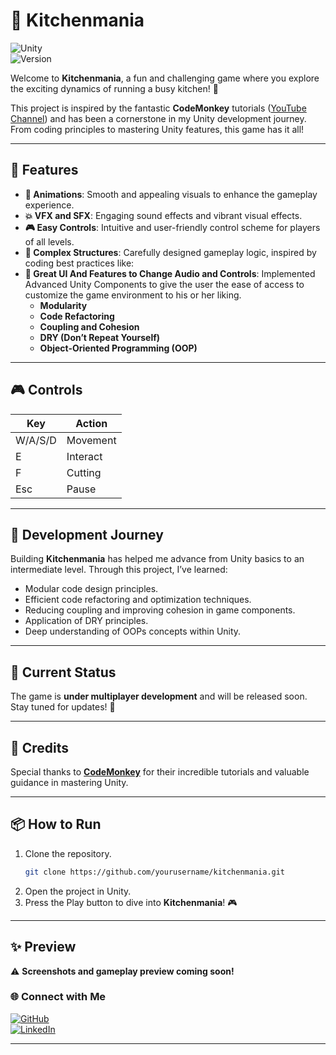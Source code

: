

# 🍳 Kitchenmania

![Unity](https://img.shields.io/badge/Made%20with-Unity-000000?logo=unity&logoColor=white)  
![Version](https://img.shields.io/badge/Version-Under%20Development-blue)  

Welcome to **Kitchenmania**, a fun and challenging game where you explore the exciting dynamics of running a busy kitchen! 🚀 

This project is inspired by the fantastic **CodeMonkey** tutorials ([YouTube Channel](https://www.youtube.com/@CodeMonkeyUnity)) and has been a cornerstone in my Unity development journey. From coding principles to mastering Unity features, this game has it all!

---

## 🌟 Features

- **🎨 Animations**: Smooth and appealing visuals to enhance the gameplay experience.  
- **💥 VFX and SFX**: Engaging sound effects and vibrant visual effects.  
- **🎮 Easy Controls**: Intuitive and user-friendly control scheme for players of all levels.  
- **🔧 Complex Structures**: Carefully designed gameplay logic, inspired by coding best practices like:
- **🌟 Great UI And Features to Change Audio and Controls**: Implemented Advanced Unity Components to give the user the ease of access to customize the game environment to his or her liking.
  - **Modularity**  
  - **Code Refactoring**  
  - **Coupling and Cohesion**  
  - **DRY (Don’t Repeat Yourself)**  
  - **Object-Oriented Programming (OOP)**

---

## 🎮 Controls

| Key  | Action       |  
|------|--------------|  
| W/A/S/D | Movement    |  
| E    | Interact     |  
| F    | Cutting      | 
| Esc    | Pause      | 

---

## 🚀 Development Journey

Building **Kitchenmania** has helped me advance from Unity basics to an intermediate level. Through this project, I’ve learned:

- Modular code design principles.  
- Efficient code refactoring and optimization techniques.  
- Reducing coupling and improving cohesion in game components.  
- Application of DRY principles.  
- Deep understanding of OOPs concepts within Unity.

---

## 🔧 Current Status

The game is **under multiplayer development** and will be released soon. Stay tuned for updates! 🎉

---

## 🎥 Credits

Special thanks to **[CodeMonkey](https://www.youtube.com/@CodeMonkeyUnity)** for their incredible tutorials and valuable guidance in mastering Unity.

---

## 📦 How to Run

1. Clone the repository.  
   ```bash
   git clone https://github.com/yourusername/kitchenmania.git
   ```
2. Open the project in Unity.  
3. Press the Play button to dive into **Kitchenmania**! 🎮

---

## ✨ Preview

⚠️ **Screenshots and gameplay preview coming soon!**


### 🌐 Connect with Me  

[![GitHub](https://img.shields.io/badge/GitHub-Follow-blue?logo=github)](https://github.com/VasantatiChitraksh)  
[![LinkedIn](https://img.shields.io/badge/LinkedIn-Connect-blue?logo=linkedin)](https://linkedin.com/in/chitraksh-vasantati)  

---

